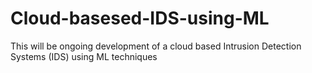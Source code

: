 # Cloud-basesed-IDS-using-ML
This will be ongoing development of a cloud based Intrusion Detection Systems (IDS) using ML techniques
